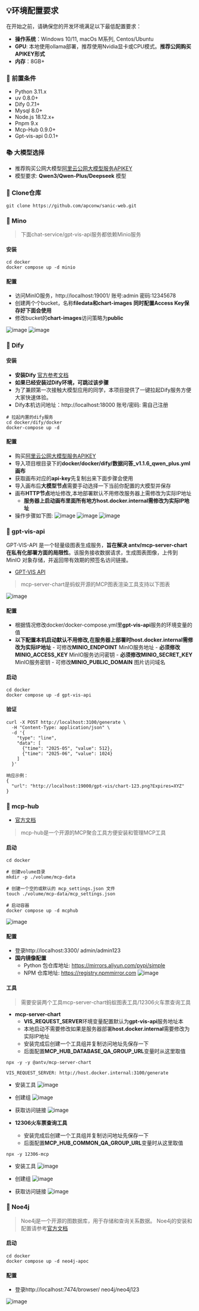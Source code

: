 ## 💡环境配置要求

在开始之前，请确保您的开发环境满足以下最低配置要求：

- **操作系统**：Windows 10/11, macOs M系列, Centos/Ubuntu
- **GPU**: 本地使用ollama部署，推荐使用Nvidia显卡或CPU模式。**推荐公网购买APIKEY形式**
- **内存**：8GB+

### 🔧 **前置条件**
* Python 3.11.x
* uv 0.8.0+
* Dify 0.7.1+
* Mysql 8.0+
* Node.js 18.12.x+
* Pnpm 9.x
* Mcp-Hub 0.9.0+
* Gpt-vis-api 0.0.1+

### 📚 **大模型选择**
- 推荐购买公网大模型[阿里云公网大模型服务APIKEY](http://aliyun.com/product/bailian)
- 模型要求: **Qwen3/Qwen-Plus/Deepseek** 模型


### 🧩 **Clone仓库**
```angular2html
git clone https://github.com/apconw/sanic-web.git
```

### 🌲 Mino
> 下面chat-service/gpt-vis-api服务都依赖Minio服务
#### 安装
```angular2html
cd docker
docker compose up -d minio
```

#### 配置
 - 访问MinIO服务，http://localhost:19001/ 账号:admin 密码:12345678
 - 创建两个个bucket，名称**filedata和chart-images** **同时配置Access Key保存好下面会使用**
 - 修改bucket的**chart-images**访问策略为**public**

 ![image](images/minio.png)
 ![image](images/minio-b.png)


### 🌳 **Dify**

#### 安装
- **安装Dify** [官方参考文档](https://docs.dify.ai/zh-hans)
- **如果已经安装过Dify环境，可跳过该步骤**
- 为了兼顾第一次接触大模型应用的同学，本项目提供了一键拉起Dify服务方便大家快速体验。
- Dify本机访问地址：http://localhost:18000 账号/密码: 需自己注册
```angular2html
# 拉起内置的dify服务
cd docker/dify/docker
docker-compose up -d
```
#### 配置
 - 购买[阿里云公网大模型服务APIKEY](http://aliyun.com/product/bailian)
 - 导入项目根目录下的**docker/docker/dify/数据问答_v1.1.6_qwen_plus.yml画布** 
 - 获取画布对应的**api-key**先复制出来下面步骤会使用
 - 导入画布后**大模型节点**需要手动选择一下当前你配置的大模型并保存
 - 画布**HTTP节点**地址修改,本地部署默认不用修改服务器上需修改为实际IP地址
    - **服务器上启动画布里面所有地方host.docker.internal需修改为实际IP地址**
 - 操作步骤如下图:
 ![image](images/llm-setting.png)
 ![image](images/import-convas.png)
 ![image](images/convas-api-key.png)


### 🌴 gpt-vis-api
  GPT-VIS-API 是一个轻量级图表生成服务，**旨在解决 antv/mcp-server-chart 在私有化部署方面的局限性**。该服务接收数据请求，生成图表图像，上传到 MinIO 对象存储，并返回带有效期的预签名访问链接。
- [GPT-VIS API](https://github.com/apconw/gpt-vis-api)

> mcp-server-chart是蚂蚁开源的MCP图表渲染工具支持以下图表

![image](images/antv-chart.png)

#### 配置
- 根据情况修改docker/docker-compose.yml里**gpt-vis-api**服务的环境变量的值
- **以下配置本机启动默认不用修改,在服务器上部署时host.docker.internal需修改为实际IP地址**
      - 可修改**MINIO_ENDPOINT** MinIO服务地址
      - **必须修改MINIO_ACCESS_KEY** MinIO服务访问密钥
      - **必须修改MINIO_SECRET_KEY** MinIO服务密钥
      - 可修改**MINIO_PUBLIC_DOMAIN** 图片访问域名

#### 启动
```angular2html
cd docker
docker compose up -d gpt-vis-api
```

#### 验证
```shell
curl -X POST http://localhost:3100/generate \
  -H "Content-Type: application/json" \
  -d '{
    "type": "line",
    "data": [
      {"time": "2025-05", "value": 512},
      {"time": "2025-06", "value": 1024}
    ]
  }'

响应示例：
{
  "url": "http://localhost:19000/gpt-vis/chart-123.png?Expires=XYZ"
}
```



### 🌵 mcp-hub
- [官方文档](https://github.com/samanhappy/mcphub)
> mcp-hub是一个开源的MCP聚合工具方便安装和管理MCP工具

#### 启动
```angular2html
cd docker

# 创建volume目录
mkdir -p ./volume/mcp-data

# 创建一个空的或默认的 mcp_settings.json 文件
touch ./volume/mcp-data/mcp_settings.json

# 启动容器
docker compose up -d mcphub
```
![image](images/mcp-hub-01.png)

#### 配置
- 登录http://localhost:3300/ admin/admin123
- **国内镜像配置**
    - Python 包仓库地址: https://mirrors.aliyun.com/pypi/simple
    - NPM 仓库地址: https://registry.npmmirror.com
![image](images/mcp-hub-02.png)

#### 工具
> 需要安装两个工具mcp-server-chart蚂蚁图表工具/12306火车票查询工具

- **mcp-server-chart**
    - **VIS_REQUEST_SERVER**环境变量配置默认为**gpt-vis-api**服务地址本
    - 本地启动不需要修改如果是服务器部署**host.docker.internal**需要修改为实际IP地址
    - 安装完成后创建一个工具组并复制访问地址先保存一下
    - 后面配置**MCP_HUB_DATABASE_QA_GROUP_URL**变量时从这里取值
```angular2html
npx -y -y @antv/mcp-server-chart

VIS_REQUEST_SERVER: http://host.docker.internal:3100/generate
```
- 安装工具
![image](images/antv-mcp.png)

- 创建组
![image](images/antv-group.png)

- 获取访问链接
![image](images/antv-group-url.png)


- **12306火车票查询工具**
    - 安装完成后创建一个工具组并复制访问地址先保存一下
    - 后面配置**MCP_HUB_COMMON_QA_GROUP_URL**变量时从这里取值
```angular2html
npx -y 12306-mcp
```
- 安装工具
![image](images/12306.png)

- 创建组
![image](images/12306-group.png)

- 获取访问链接
![image](images/12306-group-url.png)


### 🌿 Noe4j
> Noe4j是一个开源的图数据库，用于存储和查询关系数据。
> Noe4j的安装和配置请参考[官方文档](https://neo4j.com/docs/operations-manual/current/installation/)
#### 启动
```angular2html
cd docker
docker compose up -d neo4j-apoc
```
#### 配置
- 登录http://localhost:7474/browser/ neo4j/neo4j123

![image](images/eno4j-db.png)
